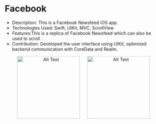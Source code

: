 # Facebook
* Description: This is a Facebook Newsfeed iOS app. 
* Technologies Used: Swift, UIKit, MVC, ScrollView
* Features:This is a replica of Facebook Newsfeed which can also be used to scroll .
* Contribution: Developed the user interface using UIKit, optimized backend communication with CoreData and Realm.

<p align="center">
  <img src="https://github.com/badalaryal11/Facebook/assets/35680989/c9776b77-e651-4b72-b431-b0c70928e7b3" alt="Alt Text" width="200"/>
 &nbsp;&nbsp;&nbsp;&nbsp;
 <img src="https://github.com/badalaryal11/Facebook/assets/35680989/8cae9f37-2848-4e1c-b6a0-069177129334" alt="Alt Text" width="200"/>
</p>






